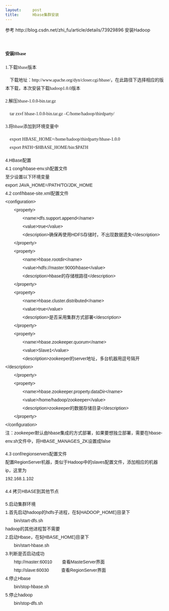 ```yaml
---
layout:     post
title:      Hbase集群安装
---
```

<div id="article_content" class="article_content clearfix csdn-tracking-statistics" data-pid="blog" data-mod="popu_307" data-dsm="post">
								            <link rel="stylesheet" href="https://csdnimg.cn/release/phoenix/template/css/ck_htmledit_views-f76675cdea.css">
						<div class="htmledit_views" id="content_views">
                
<p><span style="font-size:14px;">参考 http://blog.csdn.net/zhi_fu/article/details/73929896 安装Hadoop</span></p>
<p><span style="font-size:14px;"><br></span></p>
<p></p>
<h3 style="font-family:Arial;line-height:26px;"><span style="font-family:SimSun;"><span style="font-size:14px;">安装Hbase</span></span></h3>
<p></p>
<p style="font-family:Arial;line-height:26px;">
<span style="font-family:SimSun;"><span style="font-size:14px;">1.下载hbase版本</span></span></p>
<p style="font-family:Arial;line-height:26px;">
<span style="font-family:SimSun;"><span style="font-size:14px;">    下载地址：<a href="http://www.apache.org/dyn/closer.cgi/hbase/" rel="nofollow" style="text-decoration:none;">http://www.apache.org/dyn/closer.cgi/hbase/</a>，在此路径下选择相应的版本下载，本次安装下载hadoop1.0.0版本</span></span></p>
<p style="font-family:Arial;line-height:26px;">
<span style="font-family:SimSun;"><span style="font-size:14px;">2.解压hbase-1.0.0-bin.tar.gz</span></span></p>
<p style="font-family:Arial;line-height:26px;">
<span style="font-family:SimSun;"><span style="font-size:14px;">    tar zxvf hbase-1.0.0-bin.tar.gz –C/home/hadoop/thirdparty/</span></span></p>
<p style="font-family:Arial;line-height:26px;">
<span style="font-family:SimSun;"><span style="font-size:14px;">3.将hbase添加到环境变量中</span></span></p>
<p style="font-family:Arial;line-height:26px;">
<span style="font-family:SimSun;"><span style="font-size:14px;">    export HBASE_HOME=/home/hadoop/thirdparty/hbase-1.0.0<br>
    export PATH=$HBASE_HOME/bin:$PATH<br></span></span></p>
<span style="font-size:14px;"><span style="font-family:Arial;line-height:26px;">4.HBase配置</span><br style="font-family:Arial;line-height:26px;"><span style="font-family:Arial;line-height:26px;">4.1 cong/hbase-env.sh配置文件</span><br style="font-family:Arial;line-height:26px;"><span style="font-family:Arial;line-height:26px;">至少设置以下环境变量</span><br style="font-family:Arial;line-height:26px;"><span style="font-family:Arial;line-height:26px;">export JAVA_HOME=/PATH/TO/JDK_HOME</span><br style="font-family:Arial;line-height:26px;"><span style="font-family:Arial;line-height:26px;">4.2 conf/hbase-site.xml配置文件</span><br style="font-family:Arial;line-height:26px;"><span style="font-family:Arial;line-height:26px;">&lt;configuration&gt;</span><br style="font-family:Arial;line-height:26px;"><span style="font-family:Arial;line-height:26px;">       &lt;property&gt;</span><br style="font-family:Arial;line-height:26px;"><span style="font-family:Arial;line-height:26px;">              &lt;name&gt;dfs.support.append&lt;/name&gt;</span><br style="font-family:Arial;line-height:26px;"><span style="font-family:Arial;line-height:26px;">              &lt;value&gt;true&lt;/value&gt;</span><br style="font-family:Arial;line-height:26px;"><span style="font-family:Arial;line-height:26px;">              &lt;description&gt;确保再使用HDFS存储时，不出现数据遗失&lt;/description&gt;</span><br style="font-family:Arial;line-height:26px;"><span style="font-family:Arial;line-height:26px;">       &lt;/property&gt;</span><br style="font-family:Arial;line-height:26px;"><span style="font-family:Arial;line-height:26px;">       &lt;property&gt;</span><br style="font-family:Arial;line-height:26px;"><span style="font-family:Arial;line-height:26px;">              &lt;name&gt;hbase.rootdir&lt;/name&gt;</span><br style="font-family:Arial;line-height:26px;"><span style="font-family:Arial;line-height:26px;">              &lt;value&gt;hdfs://master:9000/hbase&lt;/value&gt;</span><br style="font-family:Arial;line-height:26px;"><span style="font-family:Arial;line-height:26px;">              &lt;description&gt;hbase的存储根路径&lt;/description&gt;</span><br style="font-family:Arial;line-height:26px;"><span style="font-family:Arial;line-height:26px;">       &lt;/property&gt;</span><br style="font-family:Arial;line-height:26px;"><span style="font-family:Arial;line-height:26px;">       &lt;property&gt;</span><br style="font-family:Arial;line-height:26px;"><span style="font-family:Arial;line-height:26px;">              &lt;name&gt;hbase.cluster.distributed&lt;/name&gt;</span><br style="font-family:Arial;line-height:26px;"><span style="font-family:Arial;line-height:26px;">              &lt;value&gt;true&lt;/value&gt;</span><br style="font-family:Arial;line-height:26px;"><span style="font-family:Arial;line-height:26px;">              &lt;description&gt;是否采用集群方式部署&lt;/description&gt;</span><br style="font-family:Arial;line-height:26px;"><span style="font-family:Arial;line-height:26px;">       &lt;/property&gt;</span><br style="font-family:Arial;line-height:26px;"><span style="font-family:Arial;line-height:26px;">       &lt;property&gt;</span><br style="font-family:Arial;line-height:26px;"><span style="font-family:Arial;line-height:26px;">              &lt;name&gt;hbase.zookeeper.quorum&lt;/name&gt;</span><br style="font-family:Arial;line-height:26px;"><span style="font-family:Arial;line-height:26px;">              &lt;value&gt;Slave1&lt;/value&gt;</span><br style="font-family:Arial;line-height:26px;"><span style="font-family:Arial;line-height:26px;">              &lt;description&gt;zookeeper的server地址，多台机器用逗号隔开&lt;/description&gt;</span><br style="font-family:Arial;line-height:26px;"><span style="font-family:Arial;line-height:26px;">       &lt;/property&gt;</span><br style="font-family:Arial;line-height:26px;"><span style="font-family:Arial;line-height:26px;">       &lt;property&gt;</span><br style="font-family:Arial;line-height:26px;"><span style="font-family:Arial;line-height:26px;">              &lt;name&gt;hbase.zookeeper.property.dataDir&lt;/name&gt;</span><br style="font-family:Arial;line-height:26px;"><span style="font-family:Arial;line-height:26px;">              &lt;value&gt;/home/hadoop/zookeeper&lt;/value&gt;</span><br style="font-family:Arial;line-height:26px;"><span style="font-family:Arial;line-height:26px;">              &lt;description&gt;zookeeper的数据存储目录&lt;/description&gt;</span><br style="font-family:Arial;line-height:26px;"><span style="font-family:Arial;line-height:26px;">       &lt;/property&gt;</span><br style="font-family:Arial;line-height:26px;"><span style="font-family:Arial;line-height:26px;">&lt;/configuration&gt;</span><br style="font-family:Arial;line-height:26px;"><span style="font-family:Arial;line-height:26px;">注：zookeeper默认由hbase集成的方式部署，如果要想独立部署，需要在hbase-env.sh文件中，将HBASE_MANAGES_ZK设置成false</span><br></span>
<p><span style="font-family:Arial;line-height:26px;"><span style="font-size:14px;"><span style="font-family:Arial;line-height:26px;">4.3 conf/regionservers配置文件</span><br style="font-family:Arial;line-height:26px;"><span style="font-family:Arial;line-height:26px;">配置RegionServer机器，类似于Hadoop中的slaves配置文件，添加相应的机器ip，这里为</span><br style="font-family:Arial;line-height:26px;"><span style="font-family:Arial;line-height:26px;">192.168.1.102</span><br></span></span></p>
<p><span style="font-family:Arial;line-height:26px;"><span style="font-family:Arial;line-height:26px;"><span style="font-size:14px;">4.4 拷贝HBASE到其他节点</span></span></span></p>
<p><span style="font-family:Arial;line-height:26px;"><span style="font-family:Arial;line-height:26px;"><span style="font-size:14px;">5.<span style="font-family:Arial;line-height:26px;">启动集群环境</span><br style="font-family:Arial;line-height:26px;"><span style="font-family:Arial;line-height:26px;">1.首先启动hadoop的hdfs子进程，在${HADOOP_HOME}目录下</span><br style="font-family:Arial;line-height:26px;"><span style="font-family:Arial;line-height:26px;">      </span><span style="font-family:Arial;line-height:26px;"> bin/start-dfs.sh</span><br style="font-family:Arial;line-height:26px;"><span style="font-family:Arial;line-height:26px;">hadoop的其他进程暂不需要</span><br style="font-family:Arial;line-height:26px;"><span style="font-family:Arial;line-height:26px;">2.启动Hbase，在${HBASE_HOME}目录下</span><br style="font-family:Arial;line-height:26px;"><span style="font-family:Arial;line-height:26px;">      </span><span style="font-family:Arial;line-height:26px;"> bin/start-hbase.sh</span><br style="font-family:Arial;line-height:26px;"><span style="font-family:Arial;line-height:26px;">3.判断是否启动成功</span><br style="font-family:Arial;line-height:26px;"><span style="font-family:Arial;line-height:26px;">       http://master:60010        查看MasteServer界面</span><br style="font-family:Arial;line-height:26px;"><span style="font-family:Arial;line-height:26px;">       http://slave:60030          查看RegionServer界面</span><br style="font-family:Arial;line-height:26px;"><span style="font-family:Arial;line-height:26px;">4.停止Hbase</span><br style="font-family:Arial;line-height:26px;"><span style="font-family:Arial;line-height:26px;">      </span><span style="font-family:Arial;line-height:26px;"> bin/stop-hbase.sh</span><br style="font-family:Arial;line-height:26px;"><span style="font-family:Arial;line-height:26px;">5.停止hadoop</span><br style="font-family:Arial;line-height:26px;"><span style="font-family:Arial;line-height:26px;">      </span><span style="font-family:Arial;line-height:26px;"> bin/stop-dfs.sh</span></span></span></span></p>
<p><span style="font-family:Arial;line-height:26px;"><span style="font-family:Arial;line-height:26px;"><span style="font-size:14px;"><br></span></span></span></p>
<p><span style="font-family:Arial;font-size:14px;line-height:26px;"><span style="font-family:Arial;font-size:14px;line-height:26px;"><br></span></span></p>
            </div>
                </div>